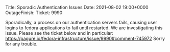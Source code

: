 Title: Sporadic Authentication Issues
Date: 2021-08-02 19:00+0000
OutageFinish: 
Ticket: 9990

Sporadically, a process on our authentication servers fails, 
causing user logins to fedora applications to fail until restarted. 
We are investigating this issue. Please see the ticket below and in particular: 
https://pagure.io/fedora-infrastructure/issue/9990#comment-745972
Sorry for any trouble.

